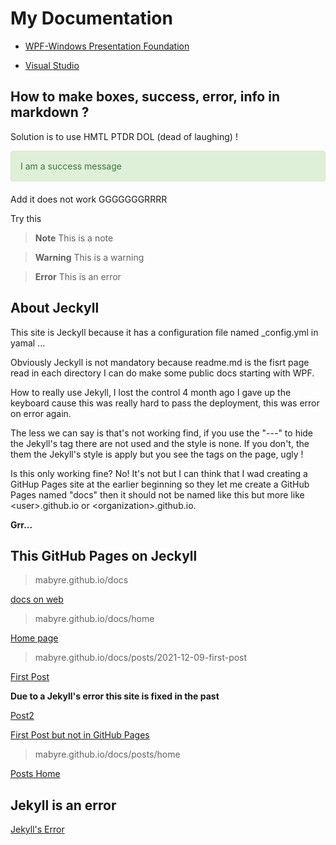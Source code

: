 # My Documentation

- [WPF-Windows Presentation Foundation](https://github.com/mabyre/docs/tree/master/WPF)

- [Visual Studio](https://github.com/mabyre/docs/tree/master/VisualStudio)


## How to make boxes, success, error, info in markdown ?

Solution is to use HMTL PTDR DOL (dead of laughing) !

<div style="padding: 15px; border: 1px solid transparent; border-color: transparent; margin-bottom: 20px; border-radius: 4px; color: #3c763d; background-color: #dff0d8; border-color: #d6e9c6;">
I am a success message
</div>

Add it does not work GGGGGGGRRRR

Try this 

> **Note**
> This is a note

> **Warning**
> This is a warning

> **Error**
> This is an error


## About Jeckyll

This site is Jeckyll because it has a configuration file named _config.yml in yamal ...

Obviously Jeckyll is not mandatory because readme.md is the fisrt page read in each directory I can do make some public docs starting with WPF.

How to really use Jekyll, I lost the control 4 month ago I gave up the keyboard cause this was really hard to pass the deployment, this was error on error again.

The less we can say is that's not working find, if you use the "---" to hide the Jekyll's tag there are not used and the style is none. If you don't, the them the Jekyll's style is apply but you see the tags on the page, ugly !

Is this only working fine? No! It's not but I can think that I wad creating a GitHup Pages site at the earlier beginning so they let me create a GitHub Pages named "docs" then it should not be named like this but more like <user\>.github.io or <organization\>.github.io.

**Grr...**

## This GitHub Pages on Jeckyll

> mabyre.github.io/docs

[docs on web](https://mabyre.github.io/docs)

> mabyre.github.io/docs/home

[Home page](https://mabyre.github.io/docs/home)

> mabyre.github.io/docs/posts/2021-12-09-first-post

[First Post](https://mabyre.github.io/docs/posts/2021-12-09-first-post)

**Due to a Jekyll's error this site is fixed in the past**

[Post2](https://mabyre.github.io/docs/posts/2022-07-21-post2)

[First Post but not in GitHub Pages](https://github.com/mabyre/docs/blob/fe1b0c1edac821adf740c823f23428e27741b96d/posts/2021-12-09-first-post.md)

> mabyre.github.io/docs/posts/home

[Posts Home](https://mabyre.github.io/docs/posts/home)

## Jekyll is an error

[Jekyll's Error](https://mabyre.github.io/error)
